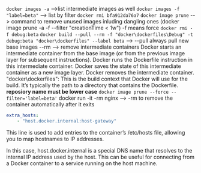 ```docker images -a``` -->list intermediate images as well
```docker images -f "label=beta"``` --> list by filter
```docker rmi bfa912da76a7```
```docker image prune``` --> command to remove unused images inluding dangling ones (docker image prune -a -f --filter "creationTime < 1w") -f means force
```docker rmi -f debug:beta```
```docker build --pull --rm -f "docker\dockerfiles\Debug" -t debug:beta "docker\dockerfiles" --label beta``` --> --pull always pull new base images
--rm --> remove intermediate containers
Docker starts an intermediate container from the base image (or from the previous image layer for subsequent instructions).
Docker runs the Dockerfile instruction in this intermediate container.
Docker saves the state of this intermediate container as a new image layer.
Docker removes the intermediate container.
"docker\dockerfiles": This is the build context that Docker will use for the build. It’s typically the path to a directory that contains the Dockerfile.
**reposiory name must be lower case**
```docker image prune --force --filter='label=beta'```
docker run -it -rm nginx --> -rm to remove the container automatically after it exits

``` yaml
extra_hosts:
    - "host.docker.internal:host-gateway" 
```

This line is used to add entries to the container’s /etc/hosts file, allowing you to map hostnames to IP addresses.

In this case, host.docker.internal is a special DNS name that resolves to the internal IP address used by the host. This can be useful for connecting from a Docker container to a service running on the host machine.